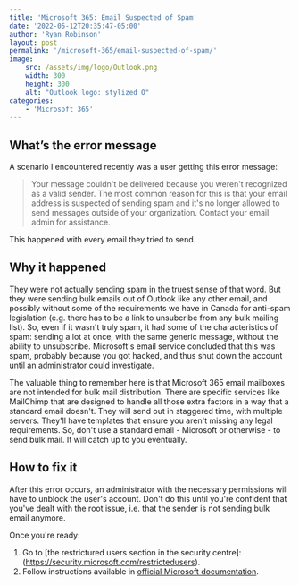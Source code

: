 ```yaml
---
title: 'Microsoft 365: Email Suspected of Spam'
date: '2022-05-12T20:35:47-05:00'
author: 'Ryan Robinson'
layout: post
permalink: '/microsoft-365/email-suspected-of-spam/'
image: 
    src: /assets/img/logo/Outlook.png
    width: 300
    height: 300
    alt: "Outlook logo: stylized O"
categories:
    - 'Microsoft 365'
---
```


## What’s the error message

A scenario I encountered recently was a user getting this error message:

> Your message couldn't be delivered because you weren't recognized as a valid sender. The most common reason for this is that your email address is suspected of sending spam and it's no longer allowed to send messages outside of your organization. Contact your email admin for assistance.

This happened with every email they tried to send.

## Why it happened

They were not actually sending spam in the truest sense of that word. But they were sending bulk emails out of Outlook like any other email, and possibly without some of the requirements we have in Canada for anti-spam legislation (e.g. there has to be a link to unsubcribe from any bulk mailing list). So, even if it wasn't truly spam, it had some of the characteristics of spam: sending a lot at once, with the same generic message, without the ability to unsubscribe. Microsoft's email service concluded that this was spam, probably because you got hacked, and thus shut down the account until an administrator could investigate.

The valuable thing to remember here is that Microsoft 365 email mailboxes are not intended for bulk mail distribution. There are specific services like MailChimp that are designed to handle all those extra factors in a way that a standard email doesn't. They will send out in staggered time, with multiple servers. They'll have templates that ensure you aren't missing any legal requirements. So, don't use a standard email - Microsoft or otherwise - to send bulk mail. It will catch up to you eventually.

## How to fix it

After this error occurs, an administrator with the necessary permissions will have to unblock the user's account. Don't do this until you're confident that you've dealt with the root issue, i.e. that the sender is not sending bulk email anymore.

Once you're ready:

1. Go to [the restrictured users section in the security centre]:(https://security.microsoft.com/restrictedusers). 
2. Follow instructions available in [official Microsoft documentation](https://docs.microsoft.com/en-us/microsoft-365/security/office-365-security/removing-user-from-restricted-users-portal-after-spam?view=o365-worldwide).